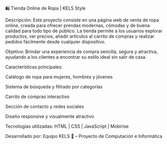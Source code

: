 🛍️ Tienda Online de Ropa | KELS Style

Descripción:
Este proyecto consiste en una página web de venta de ropa online, creada para ofrecer prendas modernas, cómodas y de buena calidad para todo tipo de público. La tienda permite a los usuarios explorar productos, ver precios, añadir artículos al carrito de compras y realizar pedidos fácilmente desde cualquier dispositivo.

Objetivo:
Brindar una experiencia de compra sencilla, segura y atractiva, ayudando a los clientes a encontrar su estilo ideal sin salir de casa.

Características principales:

Catálogo de ropa para mujeres, hombres y jóvenes

Sistema de búsqueda y filtrado por categorías

Carrito de compras interactivo

Sección de contacto y redes sociales

Diseño responsive y visualmente atractivo

Tecnologías utilizadas:
HTML | CSS | JavaScript | Mobirise

Desarrollado por:
Equipo KELS 👗 – Proyecto de Computación e Informática
